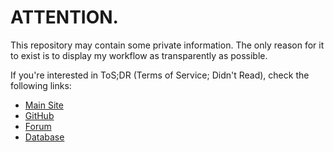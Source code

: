 # ATTENTION.
This repository may contain some private information. The only reason for it to exist is to display my workflow as transparently as possible.

If you're interested in ToS;DR (Terms of Service; Didn't Read), check the following links:
  - [Main Site](https://tosdr.org)
  - [GitHub](https://github.com/tosdr)
  - [Forum](https://forum.tosdr.org)
  - [Database](https://edit.tosdr.org)

